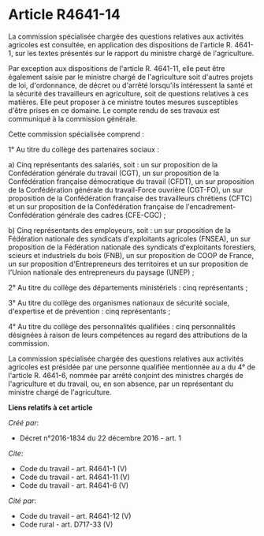 # Article R4641-14

La commission spécialisée chargée des questions relatives aux activités agricoles est consultée, en application des
dispositions de l'article R. 4641-1, sur les textes présentés sur le rapport du ministre chargé de l'agriculture. 

Par exception aux dispositions de l'article R. 4641-11, elle peut être également saisie par le ministre chargé de
l'agriculture soit d'autres projets de loi, d'ordonnance, de décret ou d'arrêté lorsqu'ils intéressent la santé et la
sécurité des travailleurs en agriculture, soit de questions relatives à ces matières. Elle peut proposer à ce ministre toutes
mesures susceptibles d'être prises en ce domaine. Le compte rendu de ses travaux est communiqué à la commission générale. 

Cette commission spécialisée comprend : 

1° Au titre du collège des partenaires sociaux : 

a) Cinq représentants des salariés, soit : un sur proposition de la Confédération générale du travail (CGT), un sur
proposition de la Confédération française démocratique du travail (CFDT), un sur proposition de la Confédération générale du
travail-Force ouvrière (CGT-FO), un sur proposition de la Confédération française des travailleurs chrétiens (CFTC) et un sur
proposition de la Confédération française de l'encadrement-Confédération générale des cadres (CFE-CGC) ; 

b) Cinq représentants des employeurs, soit : un sur proposition de la Fédération nationale des syndicats d'exploitants
agricoles (FNSEA), un sur proposition de la Fédération nationale des syndicats d'exploitants forestiers, scieurs et
industriels du bois (FNB), un sur proposition de COOP de France, un sur proposition d'Entrepreneurs des territoires et un sur
proposition de l'Union nationale des entrepreneurs du paysage (UNEP) ; 

2° Au titre du collège des départements ministériels : cinq représentants ; 

3° Au titre du collège des organismes nationaux de sécurité sociale, d'expertise et de prévention : cinq représentants ; 

4° Au titre du collège des personnalités qualifiées : cinq personnalités désignées à raison de leurs compétences au regard
des attributions de la commission. 

La commission spécialisée chargée des questions relatives aux activités agricoles est présidée par une personne qualifiée
mentionnée au a du 4° de l'article R. 4641-6, nommée par arrêté conjoint des ministres chargés de l'agriculture et du
travail, ou, en son absence, par un représentant du ministre chargé de l'agriculture.

**Liens relatifs à cet article**

_Créé par_:

  - Décret n°2016-1834 du 22 décembre 2016 - art. 1

_Cite_:

  - Code du travail - art. R4641-1 (V)
  - Code du travail - art. R4641-11 (V)
  - Code du travail - art. R4641-6 (V)

_Cité par_:

  - Code du travail - art. R4641-12 (V)
  - Code rural - art. D717-33 (V)
